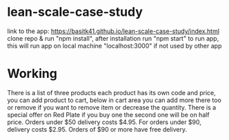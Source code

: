 # lean-scale-case-study

link to the app: https://basitk41.github.io/lean-scale-case-study/index.html <br />
clone repo & run "npm install", after installation run "npm start" to run app, this will run app on local machine "localhost:3000" if not used by other app

# Working
There is a list of three products each product has its own code and price, you can add product to cart, below in cart area you can add more there too or remove if you want to remove item or decrease the quantity. There is a special offer on Red Plate if you buy one the second one will be on half price. Orders under $50 delivery costs $4.95. For orders under $90, delivery costs $2.95. Orders of $90 or more have free delivery.
